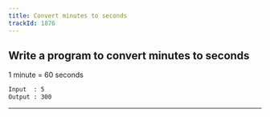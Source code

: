 ```yaml
---
title: Convert minutes to seconds
trackId: 1876
---
```


## Write a program to convert minutes to seconds

1 minute = 60 seconds

```txt
Input  : 5
Output : 300
```

---
